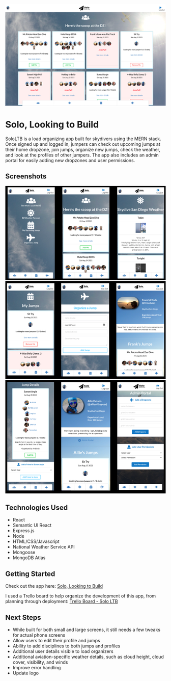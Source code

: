 ![dz feed](src/images/dzfeed.png)

# Solo, Looking to Build 
SoloLTB is a load organizing app built for skydivers using the MERN stack. Once signed up and logged in, jumpers can check out upcoming jumps at their home dropzone, join jumps, organize new jumps, check the weather, and look at the profiles of other jumpers. The app also includes an admin portal for easily adding new dropzones and user permissions.


## Screenshots
![first row](src/images/first_row.png)
![second row](src/images/second_row.png)
![third row](src/images/third_row.png)

## Technologies Used
* React
* Semantic UI React
* Express.js
* Node
* HTML/CSS/Javascript
* National Weather Service API
* Mongoose
* MongoDB Atlas

## Getting Started
Check out the app here: [Solo, Looking to Build](https://sololtb.herokuapp.com/)

I used a Trello board to help organize the development of this app, from planning through deployment: [Trello Board - Solo LTB](https://trello.com/b/IjHBTxH9/project-4-solo-ltb)

## Next Steps
* While built for both small and large screens, it still needs a few tweaks for actual phone screens
* Allow users to edit their profile and jumps
* Ability to add disciplines to both jumps and profiles
* Additional user details visible to load organizers
* Additional aviation-specific weather details, such as cloud height, cloud cover, visibility, and winds
* Improve error handling
* Update logo 